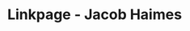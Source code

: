 ---
url: /links/
title: Linkpage - Jacob Haimes
type: landing

# design:
#   background:
#     color: "#1B4066"
#     image:
#       # Add your image background to `assets/media/`.
#       filename: tesselation.svg
#       filters:
#         brightness: 0.4

sections:
  - block: hero-author
    content:
      title: Jacob Haimes
      username: admin
      primary_action: 
        text: Schedule a meeting
        url: https://cal.com/jacobhaimes
        icon: custom/calendar
      # primary_action: 
      #   text: 
      #   url: 
      #   icon: custom/portrait
      # secondary_action:
      #   text: Schedule a meeting
      #   url: https://cal.com/jacobhaimes
        # icon: custom/calendar
    design:
      no_padding: true
      spacing:
        padding: [0, 0, 0, 0]
        margin: [0, 6, 0, 0]
      # For full-screen, add `min-h-screen` below
      # css_class: "dark"
      # background:
      #   color: "#1B4066"
      #   image:
      #     # Add your image background to `assets/media/`.
      #     filename: tesselation.svg
      #     filters:
      #       brightness: 0.4
  # - block: markdown
  #   content:
  #     text: "#### ⮦ Professional Links ⮧"
  #   design:
  #     no_padding: true
  #     spacing:
  #       padding: [0, 0, , 0]
  #       margin: [0, 0, 0, 0]
  - block: link-list
    content: 
      buttons:
        - text: Resume
          icon: academicons/cv
          url: static/uploads/Jacob-Haimes_Resume_2025.02.03.pdf
        - text: LinkedIn
          icon: brands/linkedin
          url: https://www.linkedin.com/in/jacob-haimes/
        - text: GitHub
          icon: brands/github
          url: https://github.com/jacob-haimes
        - text: Google Scholar
          icon: brands/google-scholar
          url: https://scholar.google.com/citations?user=F2BtIR0AAAAJ&hl=en&oi=sra
        - text: Semantic Scholar
          icon: academicons/semantic-scholar
          url: https://www.semanticscholar.org/author/Jacob-Haimes/2163781843
        - text: Email
          icon: at-symbol
          url: 'mailto:jacob.d.haimes@gmail.com'
        - text: Signal
          icon: custom/signal-messenger
          url: https://signal.me/#eu/lmvrRbZqNYd9-gPitIJEnKRyGX_uk0NbRrhmv1ISViaAgb7Em1lCDJweM9_bChU7
        - text: Kairos.fm Website
          icon: custom/kairosfm-logo-only_white_150x150.png
          url: https://kairos.fm
    design:
      no_padding: true
      spacing:
        padding: [0, 0, 0, 0]
        margin: [0, 0, 0, 0]
      # background:
      #   color: "#1B4066"
      #   image:
      #     # Add your image background to `assets/media/`.
      #     filename: tesselation.svg
      #     filters:
      #       brightness: 0.4
  # - block: markdown
  #   content:
  #     text: "#### ⮦ Other Stuff ⮧"
  #   design:
  #     no_padding: true
  #     spacing:
  #       padding: [0, 0, 0, 0]
  #       margin: [0, 0, 0, 0]
  # - block: cta-button-list
  #   content: 
  #     buttons:
  #       - text: Signal
  #         icon: custom/signal-messenger
  #         url: https://signal.me/#eu/lmvrRbZqNYd9-gPitIJEnKRyGX_uk0NbRrhmv1ISViaAgb7Em1lCDJweM9_bChU7
  #       - text: Email
  #         icon: at-symbol
  #         url: 'mailto:jacob.d.haimes@gmail.com'
  #       - text: Venmo
  #         icon: custom/venmo
  #         url: https://venmo.com/code?user_id=2315691537465344537
  #   design:
  #     no_padding: true
  #     spacing:
  #       padding: [0, 0, 0, 0]
  #       margin: [0, 0, 0, 0]
---
